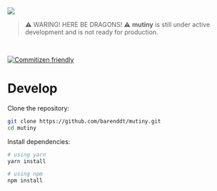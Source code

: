 <img src="https://iili.io/p0ICt2.png" />

> ⚠️ WARING! HERE BE DRAGONS! ⚠️ **mutiny** is still under active development and is not ready for production.

<br />

[![Commitizen friendly](https://img.shields.io/badge/commitizen-friendly-brightgreen.svg)](http://commitizen.github.io/cz-cli/)

# Develop

Clone the repository:

```bash
git clone https://github.com/barenddt/mutiny.git
cd mutiny
```

Install dependencies:

```bash
# using yarn
yarn install

# using npm
npm install
```
